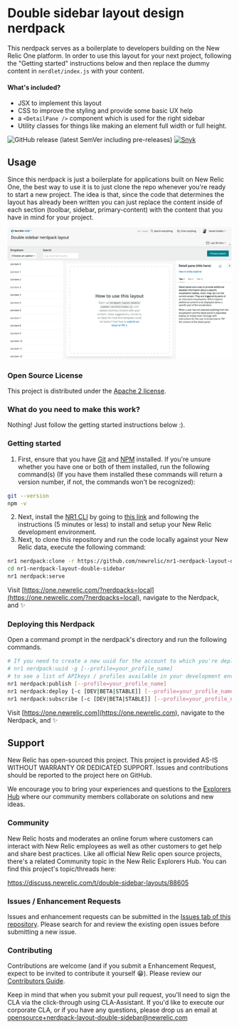 # Double sidebar layout design nerdpack

This nerdpack serves as a boilerplate to developers building on the New Relic One platform. In order to use this layout for your next project, following the "Getting started" instructions below and then replace the dummy content in `nerdlet/index.js` with your content.

#### What's included?
- JSX to implement this layout
- CSS to improve the styling and provide some basic UX help
- a `<DetailPane />` component which is used for the right sidebar
- Utility classes for things like making an element full width or full height.

![GitHub release (latest SemVer including pre-releases)](https://img.shields.io/github/v/release/newrelic/nr1-nerdpack-layout-double-sidebar?include_prereleases&sort=semver) [![Snyk](https://snyk.io/test/github/newrelic/nr1-nerdpack-layout-double-sidebar/badge.svg)](https://snyk.io/test/github/newrelic/nr1-nerdpack-layout-double-sidebar)

## Usage

Since this nerdpack is just a boilerplate for applications built on New Relic One, the best way to use it is to just clone the repo whenever you're ready to start a new project. The idea is that, since the code that determines the layout has already been written you can just replace the content inside of each section (toolbar, sidebar, primary-content) with the content that you have in mind for your project.

![screenshot of this project](assets/screenshot.png)

### Open Source License

This project is distributed under the [Apache 2 license](LICENSE).

### What do you need to make this work?
Nothing! Just follow the getting started instructions below :).

### Getting started
1. First, ensure that you have [Git](https://git-scm.com/book/en/v2/Getting-Started-Installing-Git) and [NPM](https://www.npmjs.com/get-npm) installed. If you're unsure whether you have one or both of them installed, run the following command(s) (If you have them installed these commands will return a version number, if not, the commands won't be recognized):
```bash
git --version
npm -v
```
2. Next, install the [NR1 CLI](https://one.newrelic.com/launcher/developer-center.launcher) by going to [this link](https://one.newrelic.com/launcher/developer-center.launcher) and following the instructions (5 minutes or less) to install and setup your New Relic development environment.
3. Next, to clone this repository and run the code locally against your New Relic data, execute the following command:

```bash
nr1 nerdpack:clone -r https://github.com/newrelic/nr1-nerdpack-layout-double-sidebar.git
cd nr1-nerdpack-layout-double-sidebar
nr1 nerdpack:serve
```

Visit [https://one.newrelic.com/?nerdpacks=local](https://one.newrelic.com/?nerdpacks=local), navigate to the Nerdpack, and :sparkles:

### Deploying this Nerdpack

Open a command prompt in the nerdpack's directory and run the following commands.

```bash
# If you need to create a new uuid for the account to which you're deploying this Nerdpack, use the following
# nr1 nerdpack:uuid -g [--profile=your_profile_name]
# to see a list of APIkeys / profiles available in your development environment, run nr1 credentials:list
nr1 nerdpack:publish [--profile=your_profile_name]
nr1 nerdpack:deploy [-c [DEV|BETA|STABLE]] [--profile=your_profile_name]
nr1 nerdpack:subscribe [-c [DEV|BETA|STABLE]] [--profile=your_profile_name]
```

Visit [https://one.newrelic.com](https://one.newrelic.com), navigate to the Nerdpack, and :sparkles:

## Support

New Relic has open-sourced this project. This project is provided AS-IS WITHOUT WARRANTY OR DEDICATED SUPPORT. Issues and contributions should be reported to the project here on GitHub.

We encourage you to bring your experiences and questions to the [Explorers Hub](https://discuss.newrelic.com) where our community members collaborate on solutions and new ideas.

### Community

New Relic hosts and moderates an online forum where customers can interact with New Relic employees as well as other customers to get help and share best practices. Like all official New Relic open source projects, there's a related Community topic in the New Relic Explorers Hub. You can find this project's topic/threads here:

https://discuss.newrelic.com/t/double-sidebar-layouts/88605

### Issues / Enhancement Requests

Issues and enhancement requests can be submitted in the [Issues tab of this repository](../../issues). Please search for and review the existing open issues before submitting a new issue.

### Contributing

Contributions are welcome (and if you submit a Enhancement Request, expect to be invited to contribute it yourself :grin:). Please review our [Contributors Guide](CONTRIBUTING.md).

Keep in mind that when you submit your pull request, you'll need to sign the CLA via the click-through using CLA-Assistant. If you'd like to execute our corporate CLA, or if you have any questions, please drop us an email at opensource+nerdpack-layout-double-sidebar@newrelic.com